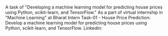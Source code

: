 A task of "Developing a machine learning model for predicting house prices using Python, scikit-learn, and TensorFlow."
As a part of virtual internship in "Machine Learning" at Bharat Intern 
Task-01 - House Price Prediction: Develop a machine learning model for predicting house prices using Python, scikit-learn, and TensorFlow.
Linkedin:
